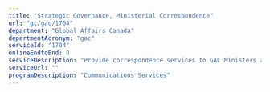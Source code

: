 ```yaml
---
title: "Strategic Governance, Ministerial Correspondence"
url: "gc/gac/1704"
department: "Global Affairs Canada"
departmentAcronym: "gac"
serviceId: "1704"
onlineEndtoEnd: 0
serviceDescription: "Provide correspondence services to GAC Ministers and a central point of contact for the coordination and management of all Ministerial Correspondence received at GAC."
serviceUrl: ""
programDescription: "Communications Services"
---
```

